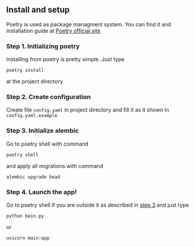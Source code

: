 ## Install and setup
Poetry is used as package managment system. You can find it and installation guide at [Poetry official site](https://python-poetry.org/docs/)

### Step 1. Initializing poetry
Installing from poetry is pretty simple. Just type
```
poetry install
```
at the project directory

### Step 2. Create configuration
Create file `config.yaml` in project directory and fill it as it shown in `config.yaml.example`

### Step 3. Initialize alembic
Go to poetry shell with command
```
poetry shell
```
and apply all migrations with command
```
alembic upgrade head
```

### Step 4. Launch the app!
Go to poetry shell if you are outside it as described in [step 3](#step-3-initialize-alembic)
and just type
```
python main.py
```
or
```
uvicorn main:app
```